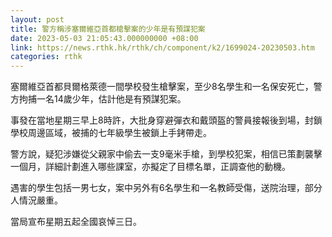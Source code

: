 ```yaml
---
layout: post
title: 警方稱涉塞爾維亞首都槍擊案的少年是有預謀犯案
date: 2023-05-03 21:05:43.000000000 +08:00
link: https://news.rthk.hk/rthk/ch/component/k2/1699024-20230503.htm
categories: rthk
---
```


塞爾維亞首都貝爾格萊德一間學校發生槍擊案，至少8名學生和一名保安死亡，警方拘捕一名14歲少年，估計他是有預謀犯案。

事發在當地星期三早上8時許，大批身穿避彈衣和戴頭盔的警員接報後到場，封鎖學校周邊區域，被捕的七年級學生被鎖上手銬帶走。

警方說，疑犯涉嫌從父親家中偷去一支9毫米手槍，到學校犯案，相信已策劃襲擊一個月，詳細計劃進入哪些課室，亦擬定了目標名單，正調查他的動機。

遇害的學生包括一男七女，案中另外有6名學生和一名教師受傷，送院治理，部分人情況嚴重。

當局宣布星期五起全國哀悼三日。
